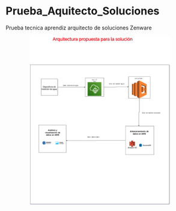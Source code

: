 # Prueba_Aquitecto_Soluciones
Prueba tecnica aprendiz arquitecto de soluciones Zenware

<p align="center"><img src="https://github.com/ariasRonaldo25/Prueba_Aquitecto_Soluciones/blob/main/img/Arquitectura.png" height="450px"></p>
